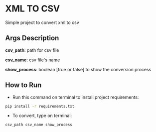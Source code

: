 # XML TO CSV

Simple project to convert xml to csv

## Args Description

**csv_path**: path for csv file

**csv_name**: csv file's name

**show_process**: boolean [true or false] to show the conversion process

## How to Run

* Run this command on terminal to install project requirements:
```bash
pip install -r requirements.txt
```

* To convert, type on terminal:

```bash
csv_path csv_name show_process 
```
